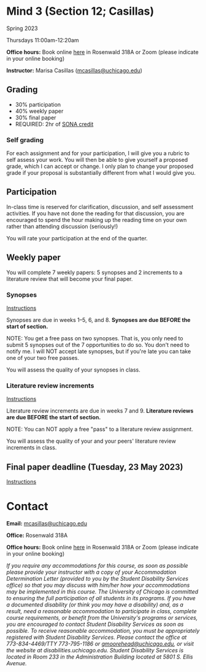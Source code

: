 # Mind 3 (Section 12; Casillas)

Spring 2023

Thursdays 11:00am-12:20am

**Office hours:** Book online [here](https://calendar.app.google/fkdDh37gZbpBQsNx6) in Rosenwald 318A or Zoom (please indicate in your online booking)

**Instructor:** Marisa Casillas (mcasillas@uchicago.edu)

## Grading 

* 30% participation
* 40% weekly paper
* 30% final paper
* REQUIRED: 2hr of [SONA credit](http://uchicago.sona-systems.com/)

### Self grading

For each assignment and for your participation, I will give you a rubric to self assess your work. You will then be able to give yourself a proposed grade, which I can accept or change. I only plan to change your proposed grade if your proposal is substantially different from what I would give you.

<!--
1. explain self assessment, go through SA for this week, elicit clarification questions, discussion
2–4. go through SA, elicit CQ, discussion
5. explain LitRev, go through SA, elicit CQ, discussion
6. go through SA, elicit CQ, discussion
7. peer-review of proposals, self-review of proposals
8. go through SA, elicit CQ wk 7-8, discussion wk 7-8
9. peer-review of new lit, self-review of new lit
-->

## Participation

In-class time is reserved for clarification, discussion, and self assessment activities. If you have not done the reading for that discussion, you are encouraged to spend the hour making up the reading time on your own rather than attending discussion (seriously!)

You will rate your participation at the end of the quarter.

## Weekly paper

You will complete 7 weekly papers: 5 synopses and 2 increments to a literature review that will become your final paper.

### Synopses 

[Instructions](../course_instructions/wkly-syn/)

Synopses are due in weeks 1–5, 6, and 8. **Synopses are due BEFORE the start of section.**

NOTE: You get a free pass on two synopses. That is, you only need to submit 5 synopses out of the 7 opportunities to do so. You don't need to notify me. I will NOT accept late synopses, but if you're late you can take one of your two free passes.

You will assess the quality of your synopses in class.

### Literature review increments

[Instructions](../course_instructions/wkly-litrev/)

Literature review increments are due in weeks 7 and 9. **Literature reviews are due BEFORE the start of section.**

NOTE: You can NOT apply a free "pass" to a literature review assignment.

You will assess the quality of your and your peers' literature review increments in class.


## Final paper deadline (Tuesday, 23 May 2023)
[Instructions](../course_instructions/final-paper/)

# Contact
**Email:** mcasillas@uchicago.edu

**Office:** Rosenwald 318A

**Office hours:** Book online [here](https://calendar.app.google/fkdDh37gZbpBQsNx6) in Rosenwald 318A or Zoom (please indicate in your online booking)


_If you require any accommodations for this course, as soon as possible please provide your instructor with a copy of your Accommodation Determination Letter (provided to you by the Student Disability Services office) so that you may discuss with him/her how your accommodations may be implemented in this course.
The University of Chicago is committed to ensuring the full participation of all students in its programs. If you have a documented disability (or think you may have a disability) and, as a result, need a reasonable accommodation to participate in class, complete course requirements, or benefit from the University's programs or services, you are encouraged to contact Student Disability Services as soon as possible. To receive reasonable accommodation, you must be appropriately registered with Student Disability Services.  Please contact the office at 773-834-4469/TTY 773-795-1186 or gmoorehead@uchicago.edu, or visit the website at disabilities.uchicago.edu.  Student Disability Services is located in Room 233 in the Administration Building located at 5801 S. Ellis Avenue._